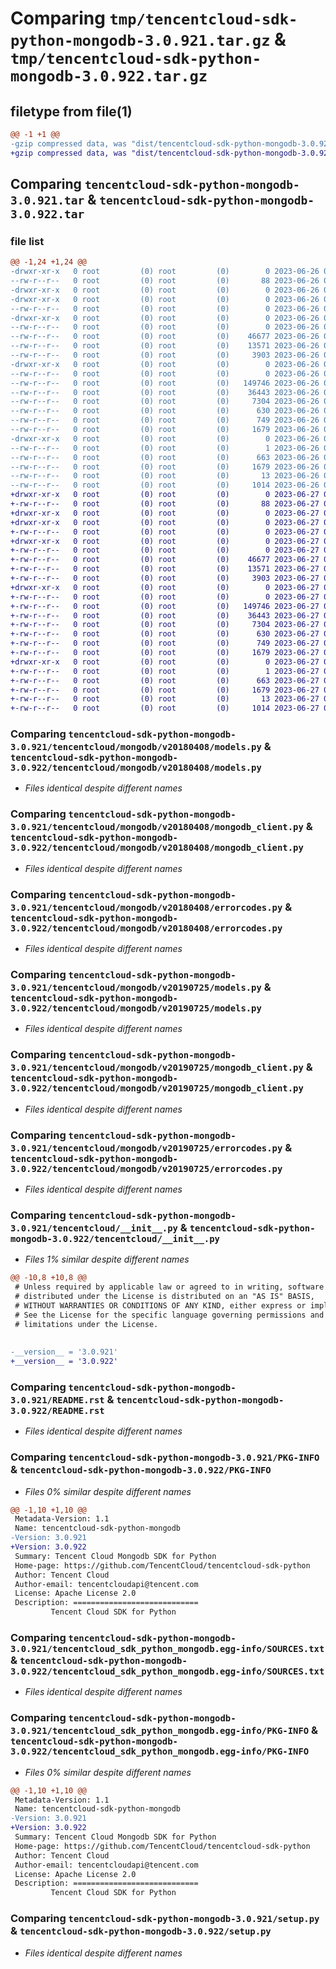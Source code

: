 # Comparing `tmp/tencentcloud-sdk-python-mongodb-3.0.921.tar.gz` & `tmp/tencentcloud-sdk-python-mongodb-3.0.922.tar.gz`

## filetype from file(1)

```diff
@@ -1 +1 @@
-gzip compressed data, was "dist/tencentcloud-sdk-python-mongodb-3.0.921.tar", last modified: Mon Jun 26 00:28:33 2023, max compression
+gzip compressed data, was "dist/tencentcloud-sdk-python-mongodb-3.0.922.tar", last modified: Tue Jun 27 00:28:50 2023, max compression
```

## Comparing `tencentcloud-sdk-python-mongodb-3.0.921.tar` & `tencentcloud-sdk-python-mongodb-3.0.922.tar`

### file list

```diff
@@ -1,24 +1,24 @@
-drwxr-xr-x   0 root         (0) root         (0)        0 2023-06-26 00:28:33.000000 tencentcloud-sdk-python-mongodb-3.0.921/
--rw-r--r--   0 root         (0) root         (0)       88 2023-06-26 00:28:33.000000 tencentcloud-sdk-python-mongodb-3.0.921/setup.cfg
-drwxr-xr-x   0 root         (0) root         (0)        0 2023-06-26 00:28:33.000000 tencentcloud-sdk-python-mongodb-3.0.921/tencentcloud/
-drwxr-xr-x   0 root         (0) root         (0)        0 2023-06-26 00:28:33.000000 tencentcloud-sdk-python-mongodb-3.0.921/tencentcloud/mongodb/
--rw-r--r--   0 root         (0) root         (0)        0 2023-06-26 00:28:33.000000 tencentcloud-sdk-python-mongodb-3.0.921/tencentcloud/mongodb/__init__.py
-drwxr-xr-x   0 root         (0) root         (0)        0 2023-06-26 00:28:33.000000 tencentcloud-sdk-python-mongodb-3.0.921/tencentcloud/mongodb/v20180408/
--rw-r--r--   0 root         (0) root         (0)        0 2023-06-26 00:28:33.000000 tencentcloud-sdk-python-mongodb-3.0.921/tencentcloud/mongodb/v20180408/__init__.py
--rw-r--r--   0 root         (0) root         (0)    46677 2023-06-26 00:28:33.000000 tencentcloud-sdk-python-mongodb-3.0.921/tencentcloud/mongodb/v20180408/models.py
--rw-r--r--   0 root         (0) root         (0)    13571 2023-06-26 00:28:33.000000 tencentcloud-sdk-python-mongodb-3.0.921/tencentcloud/mongodb/v20180408/mongodb_client.py
--rw-r--r--   0 root         (0) root         (0)     3903 2023-06-26 00:28:33.000000 tencentcloud-sdk-python-mongodb-3.0.921/tencentcloud/mongodb/v20180408/errorcodes.py
-drwxr-xr-x   0 root         (0) root         (0)        0 2023-06-26 00:28:33.000000 tencentcloud-sdk-python-mongodb-3.0.921/tencentcloud/mongodb/v20190725/
--rw-r--r--   0 root         (0) root         (0)        0 2023-06-26 00:28:33.000000 tencentcloud-sdk-python-mongodb-3.0.921/tencentcloud/mongodb/v20190725/__init__.py
--rw-r--r--   0 root         (0) root         (0)   149746 2023-06-26 00:28:33.000000 tencentcloud-sdk-python-mongodb-3.0.921/tencentcloud/mongodb/v20190725/models.py
--rw-r--r--   0 root         (0) root         (0)    36443 2023-06-26 00:28:33.000000 tencentcloud-sdk-python-mongodb-3.0.921/tencentcloud/mongodb/v20190725/mongodb_client.py
--rw-r--r--   0 root         (0) root         (0)     7304 2023-06-26 00:28:33.000000 tencentcloud-sdk-python-mongodb-3.0.921/tencentcloud/mongodb/v20190725/errorcodes.py
--rw-r--r--   0 root         (0) root         (0)      630 2023-06-26 00:28:33.000000 tencentcloud-sdk-python-mongodb-3.0.921/tencentcloud/__init__.py
--rw-r--r--   0 root         (0) root         (0)      749 2023-06-26 00:28:33.000000 tencentcloud-sdk-python-mongodb-3.0.921/README.rst
--rw-r--r--   0 root         (0) root         (0)     1679 2023-06-26 00:28:33.000000 tencentcloud-sdk-python-mongodb-3.0.921/PKG-INFO
-drwxr-xr-x   0 root         (0) root         (0)        0 2023-06-26 00:28:33.000000 tencentcloud-sdk-python-mongodb-3.0.921/tencentcloud_sdk_python_mongodb.egg-info/
--rw-r--r--   0 root         (0) root         (0)        1 2023-06-26 00:28:33.000000 tencentcloud-sdk-python-mongodb-3.0.921/tencentcloud_sdk_python_mongodb.egg-info/dependency_links.txt
--rw-r--r--   0 root         (0) root         (0)      663 2023-06-26 00:28:33.000000 tencentcloud-sdk-python-mongodb-3.0.921/tencentcloud_sdk_python_mongodb.egg-info/SOURCES.txt
--rw-r--r--   0 root         (0) root         (0)     1679 2023-06-26 00:28:33.000000 tencentcloud-sdk-python-mongodb-3.0.921/tencentcloud_sdk_python_mongodb.egg-info/PKG-INFO
--rw-r--r--   0 root         (0) root         (0)       13 2023-06-26 00:28:33.000000 tencentcloud-sdk-python-mongodb-3.0.921/tencentcloud_sdk_python_mongodb.egg-info/top_level.txt
--rw-r--r--   0 root         (0) root         (0)     1014 2023-06-26 00:28:33.000000 tencentcloud-sdk-python-mongodb-3.0.921/setup.py
+drwxr-xr-x   0 root         (0) root         (0)        0 2023-06-27 00:28:50.000000 tencentcloud-sdk-python-mongodb-3.0.922/
+-rw-r--r--   0 root         (0) root         (0)       88 2023-06-27 00:28:50.000000 tencentcloud-sdk-python-mongodb-3.0.922/setup.cfg
+drwxr-xr-x   0 root         (0) root         (0)        0 2023-06-27 00:28:50.000000 tencentcloud-sdk-python-mongodb-3.0.922/tencentcloud/
+drwxr-xr-x   0 root         (0) root         (0)        0 2023-06-27 00:28:50.000000 tencentcloud-sdk-python-mongodb-3.0.922/tencentcloud/mongodb/
+-rw-r--r--   0 root         (0) root         (0)        0 2023-06-27 00:28:50.000000 tencentcloud-sdk-python-mongodb-3.0.922/tencentcloud/mongodb/__init__.py
+drwxr-xr-x   0 root         (0) root         (0)        0 2023-06-27 00:28:50.000000 tencentcloud-sdk-python-mongodb-3.0.922/tencentcloud/mongodb/v20180408/
+-rw-r--r--   0 root         (0) root         (0)        0 2023-06-27 00:28:50.000000 tencentcloud-sdk-python-mongodb-3.0.922/tencentcloud/mongodb/v20180408/__init__.py
+-rw-r--r--   0 root         (0) root         (0)    46677 2023-06-27 00:28:50.000000 tencentcloud-sdk-python-mongodb-3.0.922/tencentcloud/mongodb/v20180408/models.py
+-rw-r--r--   0 root         (0) root         (0)    13571 2023-06-27 00:28:50.000000 tencentcloud-sdk-python-mongodb-3.0.922/tencentcloud/mongodb/v20180408/mongodb_client.py
+-rw-r--r--   0 root         (0) root         (0)     3903 2023-06-27 00:28:50.000000 tencentcloud-sdk-python-mongodb-3.0.922/tencentcloud/mongodb/v20180408/errorcodes.py
+drwxr-xr-x   0 root         (0) root         (0)        0 2023-06-27 00:28:50.000000 tencentcloud-sdk-python-mongodb-3.0.922/tencentcloud/mongodb/v20190725/
+-rw-r--r--   0 root         (0) root         (0)        0 2023-06-27 00:28:50.000000 tencentcloud-sdk-python-mongodb-3.0.922/tencentcloud/mongodb/v20190725/__init__.py
+-rw-r--r--   0 root         (0) root         (0)   149746 2023-06-27 00:28:50.000000 tencentcloud-sdk-python-mongodb-3.0.922/tencentcloud/mongodb/v20190725/models.py
+-rw-r--r--   0 root         (0) root         (0)    36443 2023-06-27 00:28:50.000000 tencentcloud-sdk-python-mongodb-3.0.922/tencentcloud/mongodb/v20190725/mongodb_client.py
+-rw-r--r--   0 root         (0) root         (0)     7304 2023-06-27 00:28:50.000000 tencentcloud-sdk-python-mongodb-3.0.922/tencentcloud/mongodb/v20190725/errorcodes.py
+-rw-r--r--   0 root         (0) root         (0)      630 2023-06-27 00:28:50.000000 tencentcloud-sdk-python-mongodb-3.0.922/tencentcloud/__init__.py
+-rw-r--r--   0 root         (0) root         (0)      749 2023-06-27 00:28:50.000000 tencentcloud-sdk-python-mongodb-3.0.922/README.rst
+-rw-r--r--   0 root         (0) root         (0)     1679 2023-06-27 00:28:50.000000 tencentcloud-sdk-python-mongodb-3.0.922/PKG-INFO
+drwxr-xr-x   0 root         (0) root         (0)        0 2023-06-27 00:28:50.000000 tencentcloud-sdk-python-mongodb-3.0.922/tencentcloud_sdk_python_mongodb.egg-info/
+-rw-r--r--   0 root         (0) root         (0)        1 2023-06-27 00:28:50.000000 tencentcloud-sdk-python-mongodb-3.0.922/tencentcloud_sdk_python_mongodb.egg-info/dependency_links.txt
+-rw-r--r--   0 root         (0) root         (0)      663 2023-06-27 00:28:50.000000 tencentcloud-sdk-python-mongodb-3.0.922/tencentcloud_sdk_python_mongodb.egg-info/SOURCES.txt
+-rw-r--r--   0 root         (0) root         (0)     1679 2023-06-27 00:28:50.000000 tencentcloud-sdk-python-mongodb-3.0.922/tencentcloud_sdk_python_mongodb.egg-info/PKG-INFO
+-rw-r--r--   0 root         (0) root         (0)       13 2023-06-27 00:28:50.000000 tencentcloud-sdk-python-mongodb-3.0.922/tencentcloud_sdk_python_mongodb.egg-info/top_level.txt
+-rw-r--r--   0 root         (0) root         (0)     1014 2023-06-27 00:28:50.000000 tencentcloud-sdk-python-mongodb-3.0.922/setup.py
```

### Comparing `tencentcloud-sdk-python-mongodb-3.0.921/tencentcloud/mongodb/v20180408/models.py` & `tencentcloud-sdk-python-mongodb-3.0.922/tencentcloud/mongodb/v20180408/models.py`

 * *Files identical despite different names*

### Comparing `tencentcloud-sdk-python-mongodb-3.0.921/tencentcloud/mongodb/v20180408/mongodb_client.py` & `tencentcloud-sdk-python-mongodb-3.0.922/tencentcloud/mongodb/v20180408/mongodb_client.py`

 * *Files identical despite different names*

### Comparing `tencentcloud-sdk-python-mongodb-3.0.921/tencentcloud/mongodb/v20180408/errorcodes.py` & `tencentcloud-sdk-python-mongodb-3.0.922/tencentcloud/mongodb/v20180408/errorcodes.py`

 * *Files identical despite different names*

### Comparing `tencentcloud-sdk-python-mongodb-3.0.921/tencentcloud/mongodb/v20190725/models.py` & `tencentcloud-sdk-python-mongodb-3.0.922/tencentcloud/mongodb/v20190725/models.py`

 * *Files identical despite different names*

### Comparing `tencentcloud-sdk-python-mongodb-3.0.921/tencentcloud/mongodb/v20190725/mongodb_client.py` & `tencentcloud-sdk-python-mongodb-3.0.922/tencentcloud/mongodb/v20190725/mongodb_client.py`

 * *Files identical despite different names*

### Comparing `tencentcloud-sdk-python-mongodb-3.0.921/tencentcloud/mongodb/v20190725/errorcodes.py` & `tencentcloud-sdk-python-mongodb-3.0.922/tencentcloud/mongodb/v20190725/errorcodes.py`

 * *Files identical despite different names*

### Comparing `tencentcloud-sdk-python-mongodb-3.0.921/tencentcloud/__init__.py` & `tencentcloud-sdk-python-mongodb-3.0.922/tencentcloud/__init__.py`

 * *Files 1% similar despite different names*

```diff
@@ -10,8 +10,8 @@
 # Unless required by applicable law or agreed to in writing, software
 # distributed under the License is distributed on an "AS IS" BASIS,
 # WITHOUT WARRANTIES OR CONDITIONS OF ANY KIND, either express or implied.
 # See the License for the specific language governing permissions and
 # limitations under the License.
 
 
-__version__ = '3.0.921'
+__version__ = '3.0.922'
```

### Comparing `tencentcloud-sdk-python-mongodb-3.0.921/README.rst` & `tencentcloud-sdk-python-mongodb-3.0.922/README.rst`

 * *Files identical despite different names*

### Comparing `tencentcloud-sdk-python-mongodb-3.0.921/PKG-INFO` & `tencentcloud-sdk-python-mongodb-3.0.922/PKG-INFO`

 * *Files 0% similar despite different names*

```diff
@@ -1,10 +1,10 @@
 Metadata-Version: 1.1
 Name: tencentcloud-sdk-python-mongodb
-Version: 3.0.921
+Version: 3.0.922
 Summary: Tencent Cloud Mongodb SDK for Python
 Home-page: https://github.com/TencentCloud/tencentcloud-sdk-python
 Author: Tencent Cloud
 Author-email: tencentcloudapi@tencent.com
 License: Apache License 2.0
 Description: ============================
         Tencent Cloud SDK for Python
```

### Comparing `tencentcloud-sdk-python-mongodb-3.0.921/tencentcloud_sdk_python_mongodb.egg-info/SOURCES.txt` & `tencentcloud-sdk-python-mongodb-3.0.922/tencentcloud_sdk_python_mongodb.egg-info/SOURCES.txt`

 * *Files identical despite different names*

### Comparing `tencentcloud-sdk-python-mongodb-3.0.921/tencentcloud_sdk_python_mongodb.egg-info/PKG-INFO` & `tencentcloud-sdk-python-mongodb-3.0.922/tencentcloud_sdk_python_mongodb.egg-info/PKG-INFO`

 * *Files 0% similar despite different names*

```diff
@@ -1,10 +1,10 @@
 Metadata-Version: 1.1
 Name: tencentcloud-sdk-python-mongodb
-Version: 3.0.921
+Version: 3.0.922
 Summary: Tencent Cloud Mongodb SDK for Python
 Home-page: https://github.com/TencentCloud/tencentcloud-sdk-python
 Author: Tencent Cloud
 Author-email: tencentcloudapi@tencent.com
 License: Apache License 2.0
 Description: ============================
         Tencent Cloud SDK for Python
```

### Comparing `tencentcloud-sdk-python-mongodb-3.0.921/setup.py` & `tencentcloud-sdk-python-mongodb-3.0.922/setup.py`

 * *Files identical despite different names*

